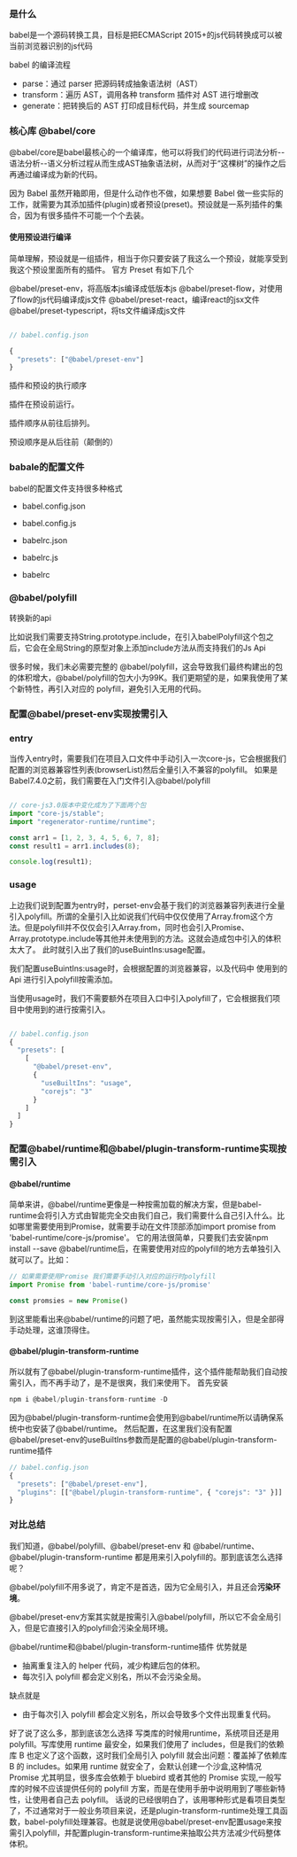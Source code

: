 ### 是什么
babel是一个源码转换工具，目标是把ECMAScript 2015+的js代码转换成可以被当前浏览器识别的js代码

babel 的编译流程

- parse：通过 parser 把源码转成抽象语法树（AST）
- transform：遍历 AST，调用各种 transform 插件对 AST 进行增删改
- generate：把转换后的 AST 打印成目标代码，并生成 sourcemap


### 核心库 @babel/core

@babel/core是babel最核心的一个编译库，他可以将我们的代码进行词法分析--语法分析--语义分析过程从而生成AST抽象语法树，从而对于“这棵树”的操作之后再通过编译成为新的代码。


因为 Babel 虽然开箱即用，但是什么动作也不做，如果想要 Babel 做一些实际的工作，就需要为其添加插件(plugin)或者预设(preset)。预设就是一系列插件的集合，因为有很多插件不可能一个个去装。


#### 使用预设进行编译
简单理解，预设就是一组插件，相当于你只要安装了我这么一个预设，就能享受到我这个预设里面所有的插件。
官方 Preset 有如下几个

@babel/preset-env，将高版本js编译成低版本js
@babel/preset-flow，对使用了flow的js代码编译成js文件
@babel/preset-react，编译react的jsx文件
@babel/preset-typescript，将ts文件编译成js文件

```javascript

// babel.config.json

{
  "presets": ["@babel/preset-env"]
}

```

插件和预设的执行顺序

插件在预设前运行。

插件顺序从前往后排列。

预设顺序是从后往前（颠倒的）


### babale的配置文件

babel的配置文件支持很多种格式

- babel.config.json

- babel.config.js

- babelrc.json

- babelrc.js

- babelrc


### @babel/polyfill

转换新的api

比如说我们需要支持String.prototype.include，在引入babelPolyfill这个包之后，它会在全局String的原型对象上添加include方法从而支持我们的Js Api

很多时候，我们未必需要完整的 @babel/polyfill，这会导致我们最终构建出的包的体积增大，@babel/polyfill的包大小为99K。我们更期望的是，如果我使用了某个新特性，再引入对应的 polyfill，避免引入无用的代码。


### 配置@babel/preset-env实现按需引入

### entry

当传入entry时，需要我们在项目入口文件中手动引入一次core-js，它会根据我们配置的浏览器兼容性列表(browserList)然后全量引入不兼容的polyfill。
如果是Babel7.4.0之前，我们需要在入门文件引入@babel/polyfill

```javascript

// core-js3.0版本中变化成为了下面两个包
import "core-js/stable";
import "regenerator-runtime/runtime";

const arr1 = [1, 2, 3, 4, 5, 6, 7, 8];
const result1 = arr1.includes(8);

console.log(result1);

```

### usage

上边我们说到配置为entry时，perset-env会基于我们的浏览器兼容列表进行全量引入polyfill。所谓的全量引入比如说我们代码中仅仅使用了Array.from这个方法。但是polyfill并不仅仅会引入Array.from，同时也会引入Promise、Array.prototype.include等其他并未使用到的方法。这就会造成包中引入的体积太大了。
此时就引入出了我们的useBuintIns:usage配置。

我们配置useBuintIns:usage时，会根据配置的浏览器兼容，以及代码中 使用到的Api 进行引入polyfill按需添加。

当使用usage时，我们不需要额外在项目入口中引入polyfill了，它会根据我们项目中使用到的进行按需引入。


```javascript

// babel.config.json
{
  "presets": [
    [
      "@babel/preset-env",
      {
        "useBuiltIns": "usage",
        "corejs": "3"
      }
    ]
  ]
}

```


### 配置@babel/runtime和@babel/plugin-transform-runtime实现按需引入

#### @babel/runtime

简单来讲，@babel/runtime更像是一种按需加载的解决方案，但是babel-runtime会将引入方式由智能完全交由我们自己，我们需要什么自己引入什么。比如哪里需要使用到Promise，就需要手动在文件顶部添加import promise from 'babel-runtime/core-js/promise'。
它的用法很简单，只要我们去安装npm install --save @babel/runtime后，在需要使用对应的polyfill的地方去单独引入就可以了。比如：

```javascript
// 如果需要使用Promise 我们需要手动引入对应的运行时polyfill
import Promise from 'babel-runtime/core-js/promise'

const promsies = new Promise()
```
到这里能看出来@babel/runtime的问题了吧，虽然能实现按需引入，但是全部得手动处理，这谁顶得住。

#### @babel/plugin-transform-runtime
所以就有了@babel/plugin-transform-runtime插件，这个插件能帮助我们自动按需引入，而不再手动了，是不是很爽，我们来使用下。
首先安装

```javascript 
npm i @babel/plugin-transform-runtime -D 
```

因为@babel/plugin-transform-runtime会使用到@babel/runtime所以请确保系统中也安装了@babel/runtime。
然后配置，在这里我们没有配置@babel/preset-env的useBuiltIns参数而是配置的@babel/plugin-transform-runtime插件
```javascript
// babel.config.json
{
  "presets": ["@babel/preset-env"],
  "plugins": [["@babel/plugin-transform-runtime", { "corejs": "3" }]]
}
```

### 对比总结
我们知道，@babel/polyfill、@babel/preset-env 和 @babel/runtime、@babel/plugin-transform-runtime 都是用来引入polyfill的。那到底该怎么选择呢？

@babel/polyfill不用多说了，肯定不是首选，因为它全局引入，并且还会**污染环境**。

@babel/preset-env方案其实就是按需引入@babel/polyfill，所以它不会全局引入，但是它直接引入的polyfill会污染全局环境。

@babel/runtime和@babel/plugin-transform-runtime插件
优势就是

- 抽离重复注入的 helper 代码，减少构建后包的体积。
- 每次引入 polyfill 都会定义别名，所以不会污染全局。

缺点就是

- 由于每次引入 polyfill 都会定义别名，所以会导致多个文件出现重复代码。

好了说了这么多，那到底该怎么选择
写类库的时候用runtime，系统项目还是用polyfill。写库使用 runtime 最安全，如果我们使用了 includes，但是我们的依赖库 B 也定义了这个函数，这时我们全局引入 polyfill 就会出问题：覆盖掉了依赖库 B 的 includes。如果用 runtime 就安全了，会默认创建一个沙盒,这种情况 Promise 尤其明显，很多库会依赖于 bluebird 或者其他的 Promise 实现,一般写库的时候不应该提供任何的 polyfill 方案，而是在使用手册中说明用到了哪些新特性，让使用者自己去 polyfill。
话说的已经很明白了，该用哪种形式是看项目类型了，不过通常对于一般业务项目来说，还是plugin-transform-runtime处理工具函数，babel-polyfill处理兼容。也就是说使用@babel/preset-env配置usage来按需引入polyfill，并配置plugin-transform-runtime来抽取公共方法减少代码整体体积。
